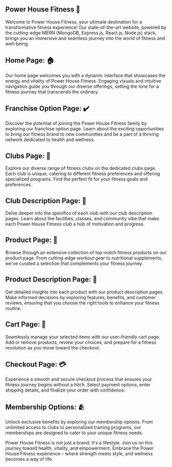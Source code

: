 ## Power House Fitness 🏃
Welcome to Power House Fitness, your ultimate destination for a transformative fitness experience! Our state-of-the-art website, powered by the cutting-edge MERN (MongoDB, Express.js, React.js, Node.js) stack, brings you an immersive and seamless journey into the world of fitness and well-being.

## Home Page: 🏠
Our home page welcomes you with a dynamic interface that showcases the energy and vitality of Power House Fitness. Engaging visuals and intuitive navigation guide you through our diverse offerings, setting the tone for a fitness journey that transcends the ordinary.
<img src="" alt="" />

## Franchise Option Page: ✔️
Discover the potential of joining the Power House Fitness family by exploring our franchise option page. Learn about the exciting opportunities to bring our fitness brand to new communities and be a part of a thriving network dedicated to health and wellness.
<img src="" alt="" />

## Clubs Page: 🏢
Explore our diverse range of fitness clubs on the dedicated clubs page. Each club is unique, catering to different fitness preferences and offering specialized programs. Find the perfect fit for your fitness goals and preferences.

## Club Description Page: 🏢
Delve deeper into the specifics of each club with our club description pages. Learn about the facilities, classes, and community vibe that make each Power House Fitness club a hub of motivation and progress.

## Product Page: 🎾
Browse through an extensive collection of top-notch fitness products on our product page. From cutting-edge workout gear to nutritional supplements, we've curated a selection that complements your fitness journey.

## Product Description Page: 🎾
Get detailed insights into each product with our product description pages. Make informed decisions by exploring features, benefits, and customer reviews, ensuring that you choose the right tools to enhance your fitness routine.

## Cart Page: 🛒
Seamlessly manage your selected items with our user-friendly cart page. Add or remove products, review your choices, and prepare for a fitness revolution as you move toward the checkout.

## Checkout Page: 💳
Experience a smooth and secure checkout process that ensures your fitness journey begins without a hitch. Select payment options, enter shipping details, and finalize your order with confidence.

## Membership Options: 🫂
Unlock exclusive benefits by exploring our membership options. From unlimited access to clubs to personalized training programs, our memberships are designed to cater to your unique fitness needs.

Power House Fitness is not just a brand; it's a lifestyle. Join us on this journey toward health, vitality, and empowerment. Embrace the Power House Fitness experience – where strength meets style, and wellness becomes a way of life.
